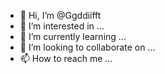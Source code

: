 - 👋 Hi, I’m @Ggddiifft
- 👀 I’m interested in ...
- 🌱 I’m currently learning ...
- 💞️ I’m looking to collaborate on ...
- 📫 How to reach me ...

<!---
Ggddiifft/Ggddiifft is a ✨ special ✨ repository because its `README.md` (this file) appears on your GitHub profile.
You can click the Preview link to take a look at your changes.
--->
